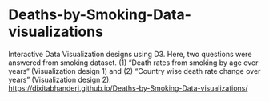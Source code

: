 # Deaths-by-Smoking-Data-visualizations
Interactive Data Visualization designs using D3. Here, two questions were answered from smoking dataset. (1) “Death rates from smoking by age over years“ (Visualization design 1)  and (2) “Country wise death rate change over years” (Visualization design 2).  
https://dixitabhanderi.github.io/Deaths-by-Smoking-Data-visualizations/
